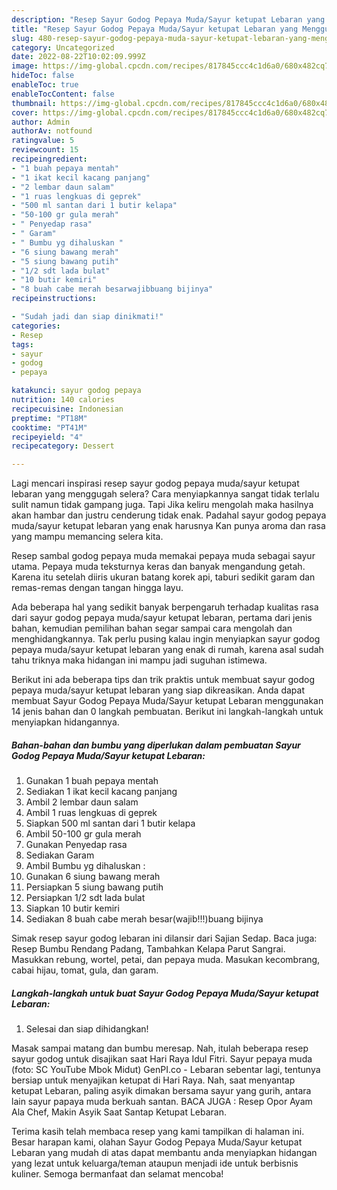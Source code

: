 ```yaml
---
description: "Resep Sayur Godog Pepaya Muda/Sayur ketupat Lebaran yang Menggugah Selera, Buat Buka Puasa}"
title: "Resep Sayur Godog Pepaya Muda/Sayur ketupat Lebaran yang Menggugah Selera, Buat Buka Puasa}"
slug: 480-resep-sayur-godog-pepaya-muda-sayur-ketupat-lebaran-yang-menggugah-selera-buat-buka-puasa
category: Uncategorized
date: 2022-08-22T10:02:09.999Z
image: https://img-global.cpcdn.com/recipes/817845ccc4c1d6a0/680x482cq70/sayur-godog-pepaya-mudasayur-ketupat-lebaran-foto-resep-utama.jpg
hideToc: false
enableToc: true
enableTocContent: false
thumbnail: https://img-global.cpcdn.com/recipes/817845ccc4c1d6a0/680x482cq70/sayur-godog-pepaya-mudasayur-ketupat-lebaran-foto-resep-utama.jpg
cover: https://img-global.cpcdn.com/recipes/817845ccc4c1d6a0/680x482cq70/sayur-godog-pepaya-mudasayur-ketupat-lebaran-foto-resep-utama.jpg
author: Admin
authorAv: notfound
ratingvalue: 5
reviewcount: 15
recipeingredient:
- "1 buah pepaya mentah"
- "1 ikat kecil kacang panjang"
- "2 lembar daun salam"
- "1 ruas lengkuas di geprek"
- "500 ml santan dari 1 butir kelapa"
- "50-100 gr gula merah"
- " Penyedap rasa"
- " Garam"
- " Bumbu yg dihaluskan "
- "6 siung bawang merah"
- "5 siung bawang putih"
- "1/2 sdt lada bulat"
- "10 butir kemiri"
- "8 buah cabe merah besarwajibbuang bijinya"
recipeinstructions:

- "Sudah jadi dan siap dinikmati!"
categories:
- Resep
tags:
- sayur
- godog
- pepaya

katakunci: sayur godog pepaya 
nutrition: 140 calories
recipecuisine: Indonesian
preptime: "PT18M"
cooktime: "PT41M"
recipeyield: "4"
recipecategory: Dessert

---
```



Lagi mencari inspirasi resep sayur godog pepaya muda/sayur ketupat lebaran yang menggugah selera? Cara menyiapkannya sangat tidak terlalu sulit namun tidak gampang juga. Tapi Jika keliru mengolah maka hasilnya akan hambar dan justru cenderung tidak enak. Padahal sayur godog pepaya muda/sayur ketupat lebaran yang enak harusnya Kan punya aroma dan rasa yang mampu memancing selera kita.


Resep sambal godog pepaya muda memakai pepaya muda sebagai sayur utama. Pepaya muda teksturnya keras dan banyak mengandung getah. Karena itu setelah diiris ukuran batang korek api, taburi sedikit garam dan remas-remas dengan tangan hingga layu.

Ada beberapa hal yang sedikit banyak berpengaruh terhadap kualitas rasa dari sayur godog pepaya muda/sayur ketupat lebaran, pertama dari jenis bahan, kemudian pemilihan bahan segar sampai cara mengolah dan menghidangkannya. Tak perlu pusing kalau ingin menyiapkan sayur godog pepaya muda/sayur ketupat lebaran yang enak di rumah, karena asal sudah tahu triknya maka hidangan ini mampu jadi suguhan istimewa.


Berikut ini ada beberapa tips dan trik praktis untuk membuat sayur godog pepaya muda/sayur ketupat lebaran yang siap dikreasikan. Anda dapat membuat Sayur Godog Pepaya Muda/Sayur ketupat Lebaran menggunakan 14 jenis bahan dan 0 langkah pembuatan. Berikut ini langkah-langkah untuk menyiapkan hidangannya.

<!--inarticleads1-->

##### Bahan-bahan dan bumbu yang diperlukan dalam pembuatan Sayur Godog Pepaya Muda/Sayur ketupat Lebaran:

1. Gunakan 1 buah pepaya mentah
1. Sediakan 1 ikat kecil kacang panjang
1. Ambil 2 lembar daun salam
1. Ambil 1 ruas lengkuas di geprek
1. Siapkan 500 ml santan dari 1 butir kelapa
1. Ambil 50-100 gr gula merah
1. Gunakan  Penyedap rasa
1. Sediakan  Garam
1. Ambil  Bumbu yg dihaluskan :
1. Gunakan 6 siung bawang merah
1. Persiapkan 5 siung bawang putih
1. Persiapkan 1/2 sdt lada bulat
1. Siapkan 10 butir kemiri
1. Sediakan 8 buah cabe merah besar(wajib!!!)buang bijinya


Simak resep sayur godog lebaran ini dilansir dari Sajian Sedap. Baca juga: Resep Bumbu Rendang Padang, Tambahkan Kelapa Parut Sangrai. Masukkan rebung, wortel, petai, dan pepaya muda. Masukan kecombrang, cabai hijau, tomat, gula, dan garam. 

<!--inarticleads2-->

##### Langkah-langkah untuk buat Sayur Godog Pepaya Muda/Sayur ketupat Lebaran:


1. Selesai dan siap dihidangkan!

Masak sampai matang dan bumbu meresap. Nah, itulah beberapa resep sayur godog untuk disajikan saat Hari Raya Idul Fitri. Sayur pepaya muda (foto: SC YouTube Mbok Midut) GenPI.co - Lebaran sebentar lagi, tentunya bersiap untuk menyajikan ketupat di Hari Raya. Nah, saat menyantap ketupat Lebaran, paling asyik dimakan bersama sayur yang gurih, antara lain sayur papaya muda berkuah santan. BACA JUGA : Resep Opor Ayam Ala Chef, Makin Asyik Saat Santap Ketupat Lebaran. 

Terima kasih telah membaca resep yang kami tampilkan di halaman ini. Besar harapan kami, olahan Sayur Godog Pepaya Muda/Sayur ketupat Lebaran yang mudah di atas dapat membantu anda menyiapkan hidangan yang lezat untuk keluarga/teman ataupun menjadi ide untuk berbisnis kuliner. Semoga bermanfaat dan selamat mencoba!
